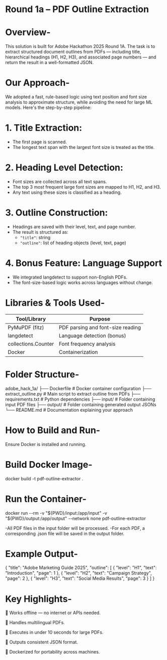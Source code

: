 # Round 1a – PDF Outline Extraction

# Overview-
This solution is built for Adobe Hackathon 2025 Round 1A. The task is to extract structured document outlines from PDFs — including title, hierarchical headings (H1, H2, H3), and associated page numbers — and return the result in a well-formatted JSON.

# Our Approach-
We adopted a fast, rule-based logic using text position and font size analysis to approximate structure, while avoiding the need for large ML models. Here's the step-by-step pipeline:

# 1. Title Extraction:
   - The first page is scanned.
   - The longest text span with the largest font size is treated as the title.

# 2. Heading Level Detection:
   - Font sizes are collected across all text spans.
   - The top 3 most frequent large font sizes are mapped to H1, H2, and H3.
   - Any text using these sizes is classified as a heading.

# 3. Outline Construction:
   - Headings are saved with their level, text, and page number.
   - The result is structured as:
     - `"title"`: string
     - `"outline"`: list of heading objects (level, text, page)

# 4. Bonus Feature: Language Support
   - We integrated langdetect to support non-English PDFs.
   - The font-size-based logic works across languages without change.

# Libraries & Tools Used-

| Tool/Library      | Purpose                           |
|------------------|------------------------------------|
| PyMuPDF (fitz)    | PDF parsing and font-size reading |
| langdetect        | Language detection (bonus)        |
| collections.Counter | Font frequency analysis         |
| Docker            | Containerization                  |

# Folder Structure-
adobe_hack_1a/
├── Dockerfile             # Docker container configuration
├── extract_outline.py     # Main script to extract outline from PDFs
├── requirements.txt       # Python dependencies
├── input/                 # Folder containing input PDF files
├── output/                # Folder containing generated output JSONs
└── README.md              # Documentation explaining your approach

# How to Build and Run-
Ensure Docker is installed and running.

# Build Docker Image-
docker build -t pdf-outline-extractor .

# Run the Container-
docker run --rm -v "${PWD}/input:/app/input" -v "${PWD}/output:/app/output" --network none pdf-outline-extractor

-All PDF files in the input folder will be processed.
-For each PDF, a corresponding .json file will be saved in the output folder.

# Example Output-
{
  "title": "Adobe Marketing Guide 2025",
  "outline": [
    { "level": "H1", "text": "Introduction", "page": 1 },
    { "level": "H2", "text": "Campaign Strategy", "page": 2 },
    { "level": "H3", "text": "Social Media Results", "page": 3 }
  ]
}

# Key Highlights-
🔹 Works offline — no internet or APIs needed.

🔹 Handles multilingual PDFs.

🔹 Executes in under 10 seconds for large PDFs.

🔹 Outputs consistent JSON format.

🔹 Dockerized for portability across machines.


